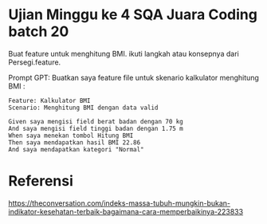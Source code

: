 # Ujian Minggu ke 4 SQA Juara Coding batch 20

Buat feature untuk menghitung BMI. ikuti langkah atau konsepnya dari Persegi.feature. 

Prompt GPT:
Buatkan saya feature file untuk skenario kalkulator menghitung BMI :

```gherkin
Feature: Kalkulator BMI
Scenario: Menghitung BMI dengan data valid

Given saya mengisi field berat badan dengan 70 kg
And saya mengisi field tinggi badan dengan 1.75 m
When saya menekan tombol Hitung BMI
Then saya mendapatkan hasil BMI 22.86
And saya mendapatkan kategori "Normal"
```

# Referensi
https://theconversation.com/indeks-massa-tubuh-mungkin-bukan-indikator-kesehatan-terbaik-bagaimana-cara-memperbaikinya-223833